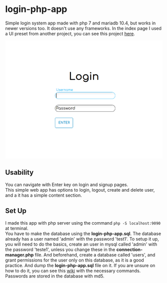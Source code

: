 # login-php-app
Simple login system app made with php 7 and mariadb 10.4, but works in newer versions too. It doesn't use any frameworks. In the index page I used a UI preset from another project, you can see this project [here](https://github.com/Firespindash/index-html-ui-preset).

![login-app](login-app(800x600).png)

## Usability
You can navigate with Enter key on login and signup pages. \
This simple web app has options to login, logout, create and delete user, and a it has a simple content section.

## Set Up
I made this app with php server using the command `php -S localhost:9090` at terminal. \
You have to make the database using the **login-php-app.sql**. The database already has a user named 'admin' with the password 'test1'. To setup it up, you will need to do the basics, create an user in mysql called 'admin' with the password 'teste1', unless you change these in the **connection-manager.php** file. And beforehand, create a database called 'users', and grant permissions for the user only on this database, as it is a good practice. And dump the **login-php-app.sql** file on it. If you are unsure on how to do it, you can see this [wiki](https://github.com/Firespindash/login-php-app/wiki/Setting-Up-for-Tests) with the necessary commands. Passwords are stored in the database with md5.